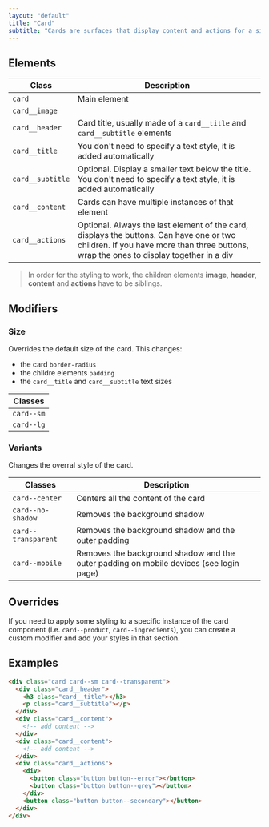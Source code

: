 ```yaml
---
layout: "default"
title: "Card"
subtitle: "Cards are surfaces that display content and actions for a single element. They are one of the most used layout elements."
---
```


## Elements

| Class | Description |
| --- | --- |
| `card` | Main element |
| `card__image` | |
| `card__header` | Card title, usually made of a `card__title` and `card__subtitle` elements |
| `card__title` | You don't need to specify a text style, it is added automatically  |
| `card__subtitle` | Optional. Display a smaller text below the title. You don't need to specify a text style, it is added automatically |
| `card__content` | Cards can have multiple instances of that element |
| `card__actions` | Optional. Always the last element of the card, displays the buttons. Can have one or two children. If you have more than three buttons, wrap the ones to display together in a div |

> In order for the styling to work, the children elements **image**, **header**, **content** and **actions** have to be siblings.

## Modifiers

### Size

Overrides the default size of the card. This changes:

- the card `border-radius`
- the childre elements `padding`
- the `card__title` and `card__subtitle` text sizes

| Classes |
| --- |
| `card--sm` |
| `card--lg` |

### Variants

Changes the overral style of the card.

| Classes | Description |
| --- | --- |
| `card--center` | Centers all the content of the card |
| `card--no-shadow` | Removes the background shadow |
| `card--transparent` | Removes the background shadow and the outer padding |
| `card--mobile` | Removes the background shadow and the outer padding on mobile devices (see login page) |

## Overrides

If you need to apply some styling to a specific instance of the card component (i.e. `card--product`, `card--ingredients`), you can create a custom modifier and add your styles in that section.

## Examples

```html
<div class="card card--sm card--transparent">
  <div class="card__header">
    <h3 class="card__title"></h3>
    <p class="card__subtitle"></p>
  </div>
  <div class="card__content">
    <!-- add content -->
  </div>
  <div class="card__content">
    <!-- add content -->
  </div>
  <div class="card__actions">
    <div>
      <button class="button button--error"></button>
      <button class="button button--grey"></button>
    </div>
    <button class="button button--secondary"></button>
  </div>
</div>
```
